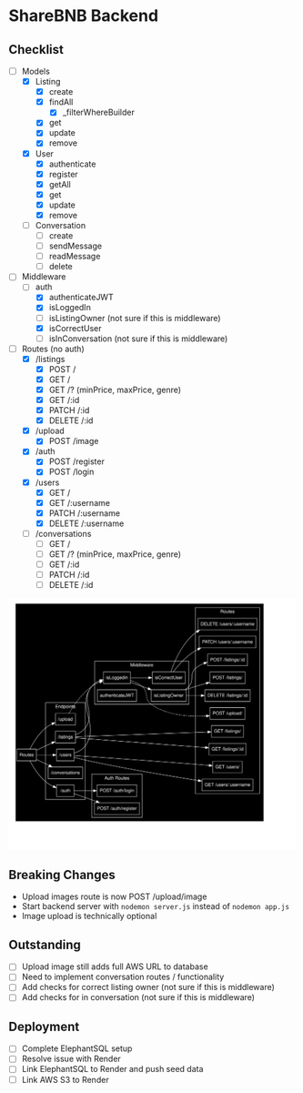 # ShareBNB Backend

## Checklist

- [ ] Models
    - [X] Listing
        - [X] create
        - [X] findAll
            - [X] _filterWhereBuilder
        - [X] get
        - [X] update
        - [X] remove
    - [X] User
        - [X] authenticate
        - [X] register
        - [X] getAll
        - [X] get
        - [X] update
        - [X] remove
    - [ ] Conversation
        - [ ] create
        - [ ] sendMessage
        - [ ] readMessage
        - [ ] delete

- [ ] Middleware
    - [ ] auth
        - [X] authenticateJWT
        - [X] isLoggedIn
        - [ ] isListingOwner (not sure if this is middleware)
        - [X] isCorrectUser
        - [ ] isInConversation (not sure if this is middleware)

- [ ] Routes (no auth)
    - [X] /listings
        - [X] POST /
        - [X] GET /
        - [X] GET /? (minPrice, maxPrice, genre)
        - [X] GET /:id
        - [X] PATCH /:id
        - [X] DELETE /:id
    - [X] /upload
        - [X] POST /image
    - [X] /auth
        - [X] POST /register
        - [X] POST /login
    - [X] /users
        - [X] GET /
        - [X] GET /:username
        - [X] PATCH /:username
        - [X] DELETE /:username
    - [ ] /conversations
        - [ ] GET /
        - [ ] GET /? (minPrice, maxPrice, genre)
        - [ ] GET /:id
        - [ ] PATCH /:id
        - [ ] DELETE /:id

![Route Diagram](./routeDiagram.svg)

## Breaking Changes

- Upload images route is now POST /upload/image
- Start backend server with `nodemon server.js` instead of `nodemon app.js`
- Image upload is technically optional

## Outstanding

- [ ] Upload image still adds full AWS URL to database
- [ ] Need to implement conversation routes / functionality
- [ ] Add checks for correct listing owner (not sure if this is middleware)
- [ ] Add checks for in conversation (not sure if this is middleware)

## Deployment

- [ ] Complete ElephantSQL setup
- [ ] Resolve issue with Render
- [ ] Link ElephantSQL to Render and push seed data
- [ ] Link AWS S3 to Render